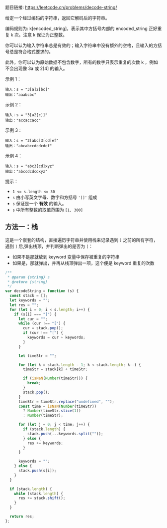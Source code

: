 题目链接: https://leetcode.cn/problems/decode-string/

给定一个经过编码的字符串，返回它解码后的字符串。

编码规则为: k[encoded_string]，表示其中方括号内部的 encoded_string 正好重复 k 次。注意 k 保证为正整数。

你可以认为输入字符串总是有效的；输入字符串中没有额外的空格，且输入的方括号总是符合格式要求的。

此外，你可以认为原始数据不包含数字，所有的数字只表示重复的次数 k ，例如不会出现像 3a 或 2[4] 的输入。

示例 1：

```
输入：s = "3[a]2[bc]"
输出："aaabcbc"
```

示例 2：

```
输入：s = "3[a2[c]]"
输出："accaccacc"
```

示例 3：

```
输入：s = "2[abc]3[cd]ef"
输出："abcabccdcdcdef"
```

示例 4：

```
输入：s = "abc3[cd]xyz"
输出："abccdcdcdxyz"
```

提示：

- `1 <= s.length <= 30`
- `s` 由小写英文字母、数字和方括号 `'[]'` 组成
- `s` 保证是一个 **有效** 的输入。
- `s` 中所有整数的取值范围为 `[1, 300] `

## 方法一：栈

这是一个嵌套的结构，直接遍历字符串并使用栈来记录遇到 `]` 之前的所有字符，遇到 `]` 后,弹出栈顶，并判断弹出的是否为 `[`：

- 如果不是那就放到 keyword 变量中保存被重复的字符串
- 如果是，那就弹出，并再从栈顶弹出一项，这个便是 keyword 重复的次数

```javascript
/**
 * @param {string} s
 * @return {string}
 */
var decodeString = function (s) {
  const stack = [];
  let keywords = "";
  let res = "";
  for (let i = 0; i < s.length; i++) {
    if (s[i] === "]") {
      let cur = "";
      while (cur !== "[") {
        cur = stack.pop();
        if (cur !== "[") {
          keywords = cur + keywords;
        }
      }

      let timeStr = "";

      for (let k = stack.length - 1; k < stack.length; k--) {
        timeStr = stack[k] + timeStr;

        if (isNaN(Number(timeStr))) {
          break;
        }
        stack.pop();
      }
      timeStr = timeStr.replace("undefined", "");
      const time = isNaN(Number(timeStr))
        ? Number(timeStr.slice(1))
        : Number(timeStr);

      for (let j = 0; j < time; j++) {
        if (stack.length) {
          stack.push(...keywords.split(""));
        } else {
          res += keywords;
        }
      }

      keywords = "";
    } else {
      stack.push(s[i]);
    }
  }

  if (stack.length) {
    while (stack.length) {
      res += stack.shift();
    }
  }

  return res;
};
```

